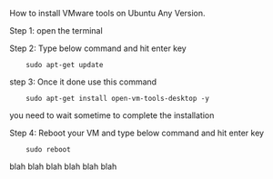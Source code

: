 How to install VMware tools on Ubuntu Any Version.

Step 1: open the terminal

Step 2: Type below command and hit enter key

        sudo apt-get update

step 3: Once it done use this command

        sudo apt-get install open-vm-tools-desktop -y

you need to wait sometime to complete the installation

Step 4: Reboot your VM and type below command and hit enter key

        sudo reboot
blah blah blah
blah blah blah
